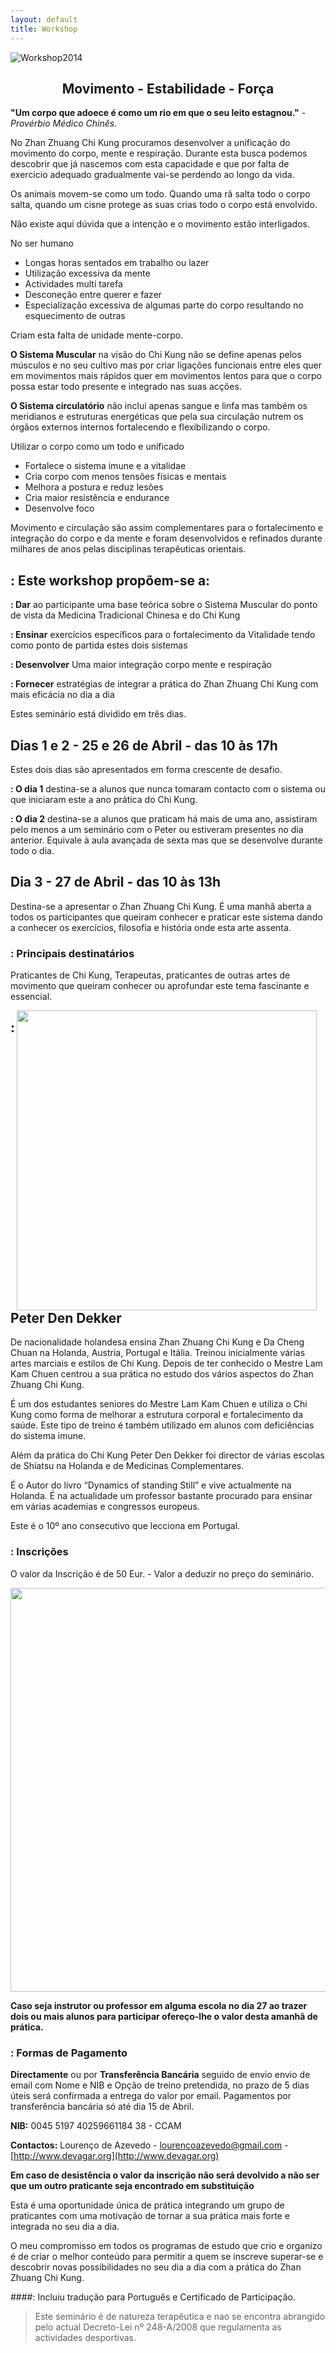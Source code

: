 ```yaml
---
layout: default 
title: Workshop
---
```


![Workshop2014](http://devagar.org/files/workshop2014.jpg)

<center><h2>Movimento - Estabilidade - Força</h2></center>

**"Um corpo que adoece é como um rio em que o seu leito estagnou."** - *Provérbio Médico Chinês.*
 
No Zhan Zhuang Chi Kung procuramos desenvolver a unificação do movimento do corpo, mente e respiração. Durante esta busca podemos descobrir que já nascemos com esta capacidade e que por falta de exercício adequado gradualmente vai-se perdendo ao longo da vida. 

Os animais movem-se como um todo. Quando uma rã salta todo o corpo salta, quando um cisne protege as suas crias todo o corpo está envolvido. 

Não existe aqui dúvida que a intenção e o movimento estão interligados. 

No ser humano

+ Longas horas sentados em trabalho ou lazer
+ Utilização excessiva da mente 
+ Actividades multi tarefa
+ Desconeção entre querer e fazer 
+ Especialização excessiva de algumas parte do corpo resultando no esquecimento de outras 

Criam esta falta de unidade mente-corpo. 

**O Sistema Muscular** na visão do Chi Kung não se define apenas pelos músculos e no seu cultivo mas por criar ligações funcionais entre eles quer em movimentos mais rápidos quer em movimentos lentos para que o corpo possa estar todo presente e integrado nas suas acções.

**O Sistema circulatório** não inclui apenas sangue e linfa mas também os meridianos e estruturas energéticas que pela sua circulação nutrem os órgãos externos internos fortalecendo e flexibilizando o corpo. 

Utilizar o corpo como um todo e unificado 

+ Fortalece o sistema imune e a vitalidae
+ Cria corpo com menos tensões físicas e mentais
+ Melhora a postura e reduz lesões
+ Cria maior resistência e endurance
+ Desenvolve foco

Movimento e circulação são assim complementares para o fortalecimento e integração do corpo e da mente e foram desenvolvidos e refinados durante milhares de anos pelas disciplinas terapêuticas orientais. 

## : Este workshop propõem-se a:

**: Dar** ao participante uma base teórica sobre o Sistema Muscular do ponto de vista da Medicina Tradicional Chinesa e do Chi Kung

**: Ensinar** exercícios específicos para o fortalecimento da Vitalidade tendo como ponto de partida estes dois sistemas 

**: Desenvolver** Uma maior integração corpo mente e respiração

**: Fornecer** estratégias de integrar a prática do Zhan Zhuang Chi Kung com mais eficácia no dia a dia

Estes seminário está dividido em três dias.

## Dias 1 e 2 - 25 e 26 de Abril - das 10 às 17h

Estes dois dias são apresentados em forma crescente de desafio.

**: O dia 1**  destina-se a alunos que nunca tomaram contacto com o sistema ou que iniciaram este a ano prática do Chi Kung.

**: O dia 2** destina-se a alunos que praticam há mais de uma ano, assistiram pelo menos a um seminário com o Peter ou estiveram presentes no dia anterior. Equivale à aula avançada de sexta mas que se desenvolve durante todo o dia.

## Dia 3 - 27 de Abril - das 10 às 13h

Destina-se a apresentar o Zhan Zhuang Chi Kung. É uma manhã aberta a todos os participantes que queiram conhecer e praticar este sistema dando a conhecer os exercícios, filosofia e história onde esta arte assenta. 

### : Principais destinatários

Praticantes de Chi Kung, Terapeutas, praticantes de outras artes de movimento que queiram conhecer ou aprofundar este tema fascinante e essencial.

<p><img src="http://devagar.org/files/peter2014.jpg" class="profile" style="float: right; margin-right: 1em; width: 480px;"></p>

## : Peter Den Dekker 

De nacionalidade holandesa ensina Zhan Zhuang Chi Kung e Da Cheng Chuan na Holanda, Austria, Portugal e Itália. Treinou inicialmente várias artes marciais e estilos de Chi Kung. Depois de ter conhecido o Mestre Lam Kam Chuen centrou a sua prática no estudo dos vários aspectos  do Zhan Zhuang Chi Kung. 

É um dos estudantes seniores do Mestre Lam Kam Chuen e utiliza o Chi Kung como forma de melhorar a estrutura corporal e fortalecimento da saúde. Este tipo de treino é também utilizado em alunos com deficiências do sistema imune. 

Além da prática do Chi Kung Peter Den Dekker foi director de várias escolas de Shiatsu na Holanda e de Medicinas Complementares. 

É o Autor do livro “Dynamics of standing Still” e vive actualmente na Holanda. É na actualidade um professor bastante procurado para ensinar em várias academias e congressos europeus.

Este é o 10º ano consecutivo que lecciona em Portugal. 

### : Inscrições

O valor da Inscrição é de 50 Eur. - Valor a deduzir no preço do seminário.

<p><img src="http://devagar.org/files/valores2014.jpg" class="profile" style="float: center; margin-right: 1em; width: 646px;"></p>

**Caso seja instrutor ou professor em alguma escola no dia 27 ao trazer dois ou mais alunos para participar ofereço-lhe o valor desta amanhã de prática.**

### : Formas de Pagamento

**Directamente** ou por **Transferência Bancária** seguido de envio envio de email com Nome e NIB e Opção de treino pretendida, no prazo de 5 dias úteis será confirmada a entrega do valor por email. Pagamentos por transferência bancária só até dia 15 de Abril. 

**NIB:** 0045 5197 40259661184 38 - CCAM

**Contactos:** Lourenço de Azevedo - <lourencoazevedo@gmail.com> - [http://www.devagar.org](http://www.devagar.org)

**Em caso de desistência o valor da inscrição não será devolvido a não ser que um outro praticante seja encontrado em substituição**

Esta é uma oportunidade única de prática integrando um grupo de praticantes com uma motivação de tornar a sua prática mais forte e integrada no seu dia a dia.

O meu compromisso em todos os programas de estudo que crio e organizo é de criar o melhor conteúdo para permitir a quem se inscreve superar-se e descobrir novas possibilidades no seu dia a dia com a prática do Zhan Zhuang Chi Kung.

####: Incluiu tradução para Português e Certificado de Participação. 

>Este seminário é de natureza terapêutica e nao se encontra abrangido pelo actual Decreto-Lei nº 248-A/2008 que regulamenta as actividades desportivas.
